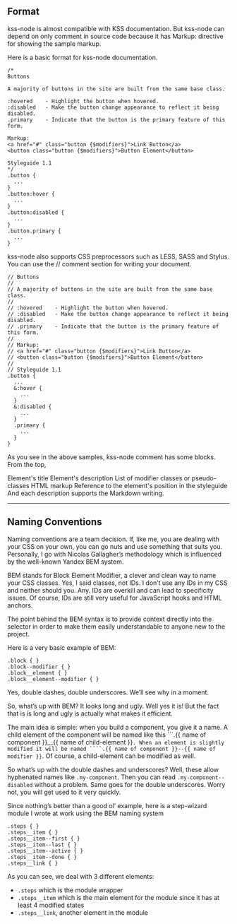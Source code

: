 
Format
------

kss-node is almost compatible with KSS documentation. But kss-node can depend on only comment in source code because it has Markup: directive for showing the sample markup.

Here is a basic format for kss-node documentation.

```
/*
Buttons

A majority of buttons in the site are built from the same base class.

:hovered    - Highlight the button when hovered.
:disabled   - Make the button change appearance to reflect it being disabled.
.primary    - Indicate that the button is the primary feature of this form.

Markup:
<a href="#" class="button {$modifiers}">Link Button</a>
<button class="button {$modifiers}">Button Element</button>

Styleguide 1.1
*/
.button {
  ...
}
.button:hover {
  ...
}
.button:disabled {
  ...
}
.button.primary {
  ...
}

```
kss-node also supports CSS preprocessors such as LESS, SASS and Stylus. You can use the // comment section for writing your document.

```
// Buttons
//
// A majority of buttons in the site are built from the same base class.
//
// :hovered    - Highlight the button when hovered.
// :disabled   - Make the button change appearance to reflect it being disabled.
// .primary    - Indicate that the button is the primary feature of this form.
//
// Markup:
// <a href="#" class="button {$modifiers}">Link Button</a>
// <button class="button {$modifiers}">Button Element</button>
//
// Styleguide 1.1
.button {
  ...
  &:hover {
    ...
  }
  &:disabled {
    ...
  }
  .primary {
    ...
  }
}
```

As you see in the above samples, kss-node comment has some blocks. From the top,

Element's title
Element's description
List of modifier classes or pseudo-classes
HTML markup
Reference to the element's position in the styleguide
And each description supports the Markdown writing.

----


Naming Conventions
------

Naming conventions are a team decision. If, like me, you are dealing with your CSS on your own, you can go nuts and use something that suits you. Personally, I go with Nicolas Gallagher’s methodology which is influenced by the well-known Yandex BEM system.

BEM stands for Block Element Modifier, a clever and clean way to name your CSS classes. Yes, I said classes, not IDs. I don’t use any IDs in my CSS and neither should you. Any. IDs are overkill and can lead to specificity issues. Of course, IDs are still very useful for JavaScript hooks and HTML anchors.

The point behind the BEM syntax is to provide context directly into the selector in order to make them easily understandable to anyone new to the project.

Here is a very basic example of BEM:



```
.block { }
.block--modifier { }
.block__element { }
.block__element--modifier { }
```

Yes, double dashes, double underscores. We’ll see why in a moment.

So, what’s up with BEM? It looks long and ugly. Well yes it is! But the fact that is is long and ugly is actually what makes it efficient.

The main idea is simple: when you build a component, you give it a name. A child element of the component will be named like this ```.{{ name of component }}__{{ name of child-element }}``. When an element is slightly modified it will be named ````.{{ name of component }}--{{ name of modifier }}``. Of course, a child-element can be modified as well.

So what’s up with the double dashes and underscores? Well, these allow hyphenated names like ``.my-component``. Then you can read ``.my-component--disabled`` without a problem. Same goes for the double underscores. Worry not, you will get used to it very quickly.

Since nothing’s better than a good ol’ example, here is a step-wizard module I wrote at work using the BEM naming system

```
.steps { }
.steps__item { }
.steps__item--first { }
.steps__item--last { }
.steps__item--active { }
.steps__item--done { }
.steps__link { }
```

As you can see, we deal with 3 different elements:

- ``.steps`` which is the module wrapper
- ``.steps__item`` which is the main element for the module since it has at least 4 modified states
- ``.steps__link``, another element in the module
